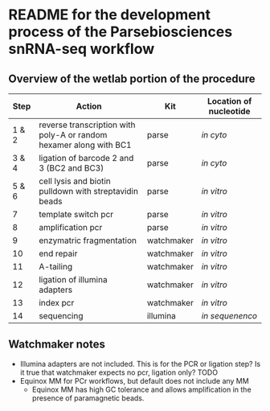 # README for the development process of the Parsebiosciences snRNA-seq workflow

## Overview of the wetlab portion of the procedure

| Step  | Action                                                             | Kit        | Location of nucleotide |
| ---   | ---                                                                | ---        | ---                    |
| 1 & 2 | reverse transcription with poly-A or random hexamer along with BC1 | parse      | *in cyto*            |
| 3 & 4 | ligation of barcode 2 and 3 (BC2 and BC3)                          | parse      | *in cyto*            |
| 5 & 6 | cell lysis and biotin pulldown with streptavidin beads             | parse      | *in vitro*           |
| 7     | template switch pcr                                                | parse      | *in vitro*           |
| 8     | amplification pcr                                                  | parse      | *in vitro*           |
| 9     | enzymatric fragmentation                                           | watchmaker | *in vitro*           |
| 10    | end repair                                                         | watchmaker | *in vitro*           |
| 11    | A-tailing                                                          | watchmaker | *in vitro*           |
| 12    | ligation of illumina adapters                                      | watchmaker | *in vitro*           |
| 13    | index pcr                                                          | watchmaker | *in vitro*           |
| 14    | sequencing                                                         | illumina   | *in sequenenco*      |


## Watchmaker notes

- Illumina adapters are not included. This is for the PCR or ligation step? Is it true that watchmaker expects no pcr, ligation only? TODO
- Equinox MM for PCr workflows, but default does not include any MM
    - Equinox MM has high GC tolerance and allows amplification in the presence of paramagnetic beads.


